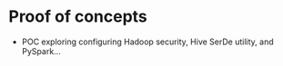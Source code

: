 # Proof of concepts

* POC exploring configuring Hadoop security, Hive SerDe utility, and PySpark...
